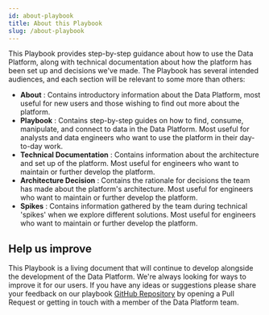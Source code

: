 ```yaml
---
id: about-playbook
title: About this Playbook
slug: /about-playbook
---
```


This Playbook provides step-by-step guidance about how to use the Data Platform, along with technical documentation about how the platform has been set up and decisions we've made. The Playbook has several intended audiences, and each section will be relevant to some more than others:

- __About__ : Contains introductory information about the Data Platform, most useful for new users and those wishing to find out more about the platform.
- __Playbook__ : Contains step-by-step guides on how to find, consume, manipulate, and connect to data in the Data Platform. Most useful for analysts and data engineers who want to use the platform in their day-to-day work.
- __Technical Documentation__ : Contains information about the architecture and set up of the platform. Most useful for engineers who want to maintain or further develop the platform.
- __Architecture Decision__ : Contains the rationale for decisions the team has made about the platform's architecture. Most useful for engineers who want to maintain or further develop the platform.
- __Spikes__ : Contains information gathered by the team during technical 'spikes' when we explore different solutions. Most useful for engineers who want to maintain or further develop the platform. 

## Help us improve
This Playbook is a living document that will continue to develop alongside the development of the Data Platform. We're always looking for ways to improve it for our users. If you have any ideas or suggestions please share your feedback on our playbook [GitHub Repository](https://github.com/LBHackney-IT/Data-Platform-Playbook) by opening a Pull Request or getting in touch with a member of the Data Platform team.
